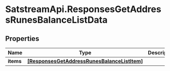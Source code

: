 # SatstreamApi.ResponsesGetAddressRunesBalanceListData

## Properties
Name | Type | Description | Notes
------------ | ------------- | ------------- | -------------
**items** | [**[ResponsesGetAddressRunesBalanceListItem]**](ResponsesGetAddressRunesBalanceListItem.md) |  | [optional] 
